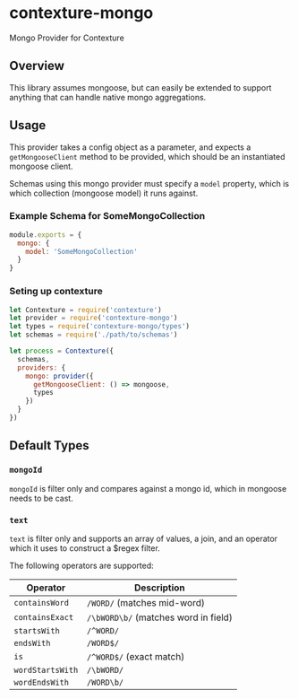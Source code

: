# contexture-mongo
Mongo Provider for Contexture

## Overview
This library assumes mongoose, but can easily be extended to support anything that can handle native mongo aggregations.

## Usage
This provider takes a config object as a parameter, and expects a `getMongooseClient` method to be provided, which should be an instantiated mongoose client.

Schemas using this mongo provider must specify a `model` property, which is which collection (mongoose model) it runs against.

### Example Schema for SomeMongoCollection

```js
module.exports = {
  mongo: {
    model: 'SomeMongoCollection'
  }
}
```

### Seting up contexture
```js
let Contexture = require('contexture')
let provider = require('contexture-mongo')
let types = require('contexture-mongo/types')
let schemas = require('./path/to/schemas')

let process = Contexture({
  schemas,
  providers: {
    mongo: provider({
      getMongooseClient: () => mongoose,
      types
    })
  }
})
```

## Default Types

### `mongoId`
`mongoId` is filter only and compares against a mongo id, which in mongoose needs to be cast.

### `text`
`text` is filter only and supports an array of values, a join, and an operator which it uses to construct a $regex filter.

The following operators are supported:

| Operator          | Description |
| ----------------- | ----------- |
| `containsWord`    | `/WORD/` (matches mid-word) |
| `containsExact`   | `/\bWORD\b/` (matches word in field) |
| `startsWith`      | `/^WORD/` |
| `endsWith`        | `/WORD$/` |
| `is`              | `/^WORD$/` (exact match) |
| `wordStartsWith`  | `/\bWORD/` |
| `wordEndsWith`    | `/WORD\b/` |
